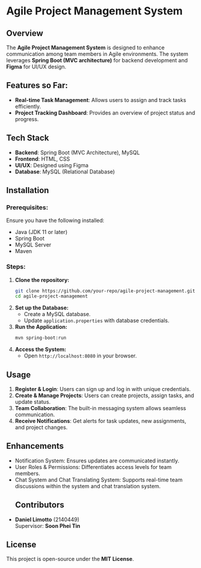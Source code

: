 # Agile Project Management System

## Overview

The **Agile Project Management System** is designed to enhance communication among team members in Agile environments. The system leverages **Spring Boot (MVC architecture)** for backend development and **Figma** for UI/UX design.

## Features so Far:

- **Real-time Task Management**: Allows users to assign and track tasks efficiently.
- **Project Tracking Dashboard**: Provides an overview of project status and progress.

## Tech Stack

- **Backend**: Spring Boot (MVC Architecture), MySQL
- **Frontend**: HTML, CSS
- **UI/UX**: Designed using Figma
- **Database**: MySQL (Relational Database)

## Installation

### Prerequisites:

Ensure you have the following installed:

- Java (JDK 11 or later)
- Spring Boot
- MySQL Server
- Maven

### Steps:

1. **Clone the repository:**
   ```bash
   git clone https://github.com/your-repo/agile-project-management.git
   cd agile-project-management
   ```
2. **Set up the Database:**
   - Create a MySQL database.
   - Update `application.properties` with database credentials.
3. **Run the Application:**
   ```bash
   mvn spring-boot:run
   ```
4. **Access the System:**
   - Open `http://localhost:8080` in your browser.

## Usage

1. **Register & Login**: Users can sign up and log in with unique credentials.
2. **Create & Manage Projects**: Users can create projects, assign tasks, and update status.
3. **Team Collaboration**: The built-in messaging system allows seamless communication.
4. **Receive Notifications**: Get alerts for task updates, new assignments, and project changes.

## Enhancements

- Notification System: Ensures updates are communicated instantly.
- User Roles & Permissions: Differentiates access levels for team members.
- Chat System and Chat Translating System: Supports real-time team discussions within the system and chat translation system.
  ## Contributors

* **Daniel Limotto** (2140449)\
  Supervisor: **Soon Phei Tin**

## License

This project is open-source under the **MIT License**.

##

